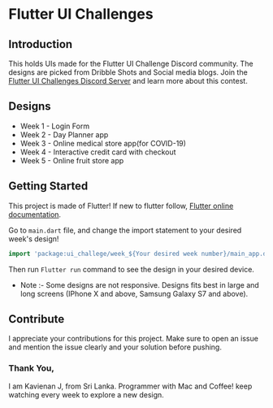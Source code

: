 # Flutter UI Challenges

## Introduction

This holds UIs made for the Flutter UI Challenge Discord community. The designs are picked from Dribble Shots and Social media blogs. Join the [Flutter UI Challenges Discord Server](https://discord.gg/p78nJXK) and learn more about this contest.

## Designs

- Week 1 - Login Form
- Week 2 - Day Planner app
- Week 3 - Online medical store app(for COVID-19)
- Week 4 - Interactive credit card with checkout
- Week 5 - Online fruit store app

## Getting Started

This project is made of Flutter! If new to flutter follow, [Flutter online documentation](https://flutter.dev/docs).

Go to `main.dart` file, and change the import statement to your desired week's design!

```dart
import 'package:ui_challege/week_${Your desired week number}/main_app.dart';"
```

Then run `Flutter run` command to see the design in your desired device. 
- Note :- Some designs are not responsive. Designs fits best in large and long screens (IPhone X and above, Samsung Galaxy S7 and above).

## Contribute
I appreciate your contributions for this project. Make sure to open an issue and mention the issue clearly and your solution before pushing.

### Thank You,
I am Kavienan J, from Sri Lanka. Programmer with Mac and Coffee! keep watching every week to explore a new design.
